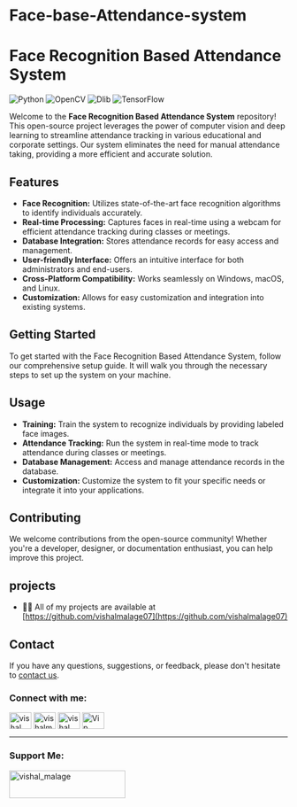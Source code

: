 # Face-base-Attendance-system
# Face Recognition Based Attendance System

![Python](https://img.shields.io/badge/Python-3.8%2B-blue.svg)
![OpenCV](https://img.shields.io/badge/OpenCV-4.0%2B-orange.svg)
![Dlib](https://img.shields.io/badge/Dlib-19.0%2B-brightgreen.svg)
![TensorFlow](https://img.shields.io/badge/TensorFlow-2.0%2B-yellow.svg)

Welcome to the **Face Recognition Based Attendance System** repository! This open-source project leverages the power of computer vision and deep learning to streamline attendance tracking in various educational and corporate settings. Our system eliminates the need for manual attendance taking, providing a more efficient and accurate solution.

## Features

- **Face Recognition:** Utilizes state-of-the-art face recognition algorithms to identify individuals accurately.
- **Real-time Processing:** Captures faces in real-time using a webcam for efficient attendance tracking during classes or meetings.
- **Database Integration:** Stores attendance records for easy access and management.
- **User-friendly Interface:** Offers an intuitive interface for both administrators and end-users.
- **Cross-Platform Compatibility:** Works seamlessly on Windows, macOS, and Linux.
- **Customization:** Allows for easy customization and integration into existing systems.

## Getting Started

To get started with the Face Recognition Based Attendance System, follow our comprehensive setup guide. It will walk you through the necessary steps to set up the system on your machine.

## Usage

- **Training:** Train the system to recognize individuals by providing labeled face images.
- **Attendance Tracking:** Run the system in real-time mode to track attendance during classes or meetings.
- **Database Management:** Access and manage attendance records in the database.
- **Customization:** Customize the system to fit your specific needs or integrate it into your applications.




## Contributing

We welcome contributions from the open-source community! Whether you're a developer, designer, or documentation enthusiast, you can help improve this project.

## projects
 - 👨‍💻 All of my projects are available at [https://github.com/vishalmalage07](https://github.com/vishalmalage07)

## Contact

If you have any questions, suggestions, or feedback, please don't hesitate to [contact us](mailto:vishalmalage07@gmail.com).
<h3 align="left">Connect with me:</h3>
<p align="left">
<a href="https://linkedin.com/in/vishal-malage" target="blank"><img align="center" src="https://raw.githubusercontent.com/rahuldkjain/github-profile-readme-generator/master/src/images/icons/Social/linked-in-alt.svg" alt="vishal malage" height="30" width="40" /></a>
<a href="https://kaggle.com/vishalmalage" target="blank"><img align="center" src="https://raw.githubusercontent.com/rahuldkjain/github-profile-readme-generator/master/src/images/icons/Social/kaggle.svg" alt="vishalmalage" height="30" width="40" /></a>
<a href="https://instagram.com/vishal__malage_07" target="blank"><img align="center" src="https://raw.githubusercontent.com/rahuldkjain/github-profile-readme-generator/master/src/images/icons/Social/instagram.svg" alt="vishal__malage_07" height="30" width="40" /></a>
<a href="https://www.youtube.com/@vippublisher" target="blank"><img align="center" src="https://raw.githubusercontent.com/rahuldkjain/github-profile-readme-generator/master/src/images/icons/Social/youtube.svg" alt="Vip publisher" height="30" width="40" /></a>
</p>

---
<h3 align="left">Support Me:</h3>
<p><a href="https://www.buymeacoffee.com/vishal_malage"> <img align="left" src="https://cdn.buymeacoffee.com/buttons/v2/default-yellow.png" height="50" width="210" alt="vishal_malage" /></a></p><br><br>
